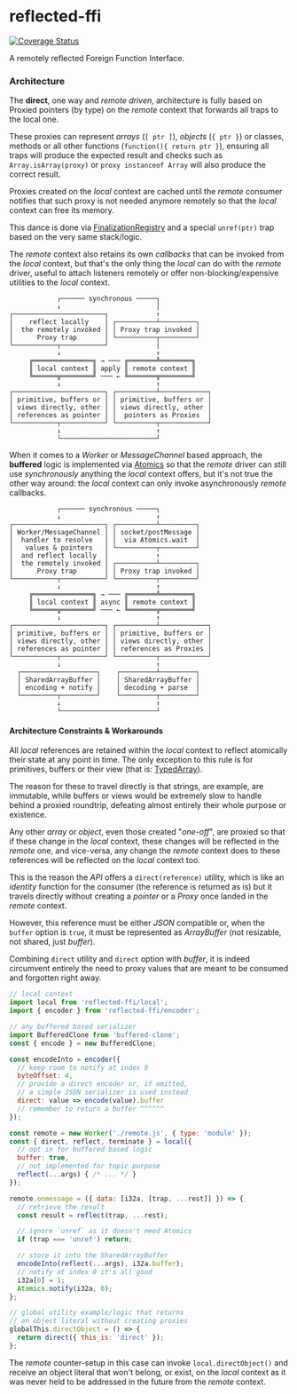 # reflected-ffi

[![Coverage Status](https://coveralls.io/repos/github/WebReflection/reflected-ffi/badge.svg?branch=main)](https://coveralls.io/github/WebReflection/reflected-ffi?branch=main)

A remotely reflected Foreign Function Interface.

### Architecture

The **direct**, one way and *remote driven*, architecture is fully based on Proxied pointers (by type)
on the *remote* context that forwards all traps to the local one.

These proxies can represent *arrays* (`[ ptr ]`), *objects* (`{ ptr }`) or classes,
methods or all other functions (`function(){ return ptr }`), ensuring all traps
will produce the expected result and checks such as `Array.isArray(proxy)` or `proxy instanceof Array`
will also produce the correct result.

Proxies created on the *local* context are cached until the *remote* consumer notifies that
such proxy is not needed anymore remotely so that the *local* context can free its memory.

This dance is done via [FinalizationRegistry](https://developer.mozilla.org/en-US/docs/Web/JavaScript/Reference/Global_Objects/FinalizationRegistry) and a special `unref(ptr)` trap based on the very same stack/logic.

The *remote* context also retains its own *callbacks* that can be invoked from the *local* context,
but that's the only thing the *local* can do with the *remote* driver, useful to attach listeners
remotely or offer non-blocking/expensive utilities to the *local* context.

```
            ┌────── synchronous ─────┐
            ↓                        │
┌───────────────────────┐            ↑
│    reflect locally    │ ┌──────────┴─────────┐           
│  the remotely invoked │ │ Proxy trap invoked │ 
│      Proxy trap       │ └──────────┬─────────┘
└───────────┬───────────┘            │
            ↓                        ↑
     ╔═══════════════╗ → ─── ╔═══════╩════════╗
     ║ local context ║ apply ║ remote context ║
     ╚══════╦════════╝ ─── ← ╚═══════╦════════╝
            ↓                        ↑
┌───────────────────────┐ ┌──────────┴────────────┐
│ primitive, buffers or │ │ primitive, buffers or │
│ views directly, other │ │ views directly, other │
│ references as pointer │ │  pointers as Proxies  │
└───────────┬───────────┘ └──────────┬────────────┘
            ↓                        ↑
            └────────────────────────┘
```

When it comes to a *Worker* or *MessageChannel* based approach, the **buffered** logic is implemented
via [Atomics](https://developer.mozilla.org/en-US/docs/Web/JavaScript/Reference/Global_Objects/Atomics)
so that the *remote* driver can still use *synchronously* anything the *local* context offers,
but it's not true the other way around: the *local* context can only invoke asynchronously *remote* callbacks.

```
            ┌────── synchronous ─────┐
            ↓                        ↑
┌───────────────────────┐ ┌──────────┴─────────┐
│ Worker/MessageChannel │ │ socket/postMessage │
│  handler to resolve   │ │  via Atomics.wait  │
│   values & pointers   │ └──────────┬─────────┘ 
│  and reflect locally  │            ↑
│  the remotely invoked │ ┌──────────┴─────────┐
│      Proxy trap       │ │ Proxy trap invoked │ 
└───────────┬───────────┘ └──────────┬─────────┘
            ↓                        ↑
     ╔═══════════════╗ → ─── ╔═══════╩════════╗
     ║ local context ║ async ║ remote context ║
     ╚══════╦════════╝ ─── ← ╚═══════╦════════╝
            ↓                        ↑
┌───────────────────────┐ ┌──────────┴────────────┐
│ primitive, buffers or │ │ primitive, buffers or │
│ views directly, other │ │ views directly, other │
│ references as pointer │ │ references as Proxies │
└───────────┬───────────┘ └──────────┬────────────┘
            ↓                        ↑
  ┌───────────────────┐    ┌─────────┴─────────┐
  │ SharedArrayBuffer │    │ SharedArrayBuffer │
  │ encoding + notify │    │ decoding + parse  │
  └─────────┬─────────┘    └─────────┬─────────┘
            ↓                        ↑
            └────────────────────────┘
```

#### Architecture Constraints & Workarounds

All *local* references are retained within the *local* context to reflect atomically
their state at any point in time. The only exception to this rule is for primitives,
buffers or their view (that is: [TypedArray](https://developer.mozilla.org/en-US/docs/Web/JavaScript/Reference/Global_Objects/TypedArray)).

The reason for these to travel directly is that strings, are example, are immutable,
while buffers or views would be extremely slow to handle behind a proxied roundtrip,
defeating almost entirely their whole purpose or existence.

Any other *array* or *object*, even those created "*one-off*", are proxied so that
if these change in the *local* context, these changes will be reflected in the *remote* one,
and vice-versa, any change the *remote* context does to these references will be reflected
on the *local* context too.

This is the reason the *API* offers a `direct(reference)` utility, which is like an *identity*
function for the consumer (the reference is returned as is) but it travels directly without
creating a *pointer* or a *Proxy* once landed in the *remote* context.

However, this reference must be either *JSON* compatible or, when the `buffer` option is `true`,
it must be represented as *ArrayBuffer* (not resizable, not shared, just *buffer*).

Combining `direct` utility and `direct` option with *buffer*, it is indeed circumvent entirely
the need to proxy values that are meant to be consumed and forgotten right away.

```js
// local context
import local from 'reflected-ffi/local';
import { encoder } from 'reflected-ffi/encoder';

// any buffered based serializer
import BufferedClone from 'buffered-clone';
const { encode } = new BufferedClone;

const encodeInto = encoder({
  // keep room to notify at index 0
  byteOffset: 4,
  // provide a direct encoder or, if omitted,
  // a simple JSON serializer is used instead
  direct: value => encode(value).buffer
  // remember to return a buffer ^^^^^^
});

const remote = new Worker('./remote.js', { type: 'module' });
const { direct, reflect, terminate } = local({
  // opt in for buffered based logic
  buffer: true,
  // not implemented for topic purpose
  reflect(...args) { /* ... */ }
});

remote.onmessage = ({ data: [i32a, [trap, ...rest]] }) => {
  // retrieve the result
  const result = reflect(trap, ...rest);

  // ignore `unref` as it doesn't need Atomics
  if (trap === 'unref') return;

  // store it into the SharedArrayBuffer
  encodeInto(reflect(...args), i32a.buffer);
  // notify at index 0 it's all good
  i32a[0] = 1;
  Atomics.notify(i32a, 0);
};

// global utility example/logic that returns
// an object literal without creating proxies
globalThis.directObject = () => {
  return direct({ this_is: 'direct' });
};
```

The *remote* counter-setup in this case can invoke `local.directObject()` and receive an object literal that won't belong, or exist, on the *local* context as it was never held to be addressed in the future from the *remote* context.
